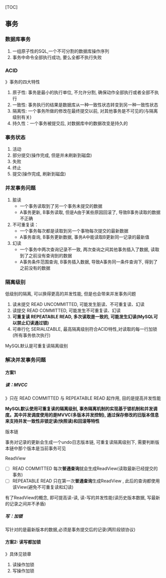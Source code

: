 [TOC]

## 事务

### 数据库事务

1.  一组原子性的SQL,一个不可分割的数据库操作序列
3.  事务中命令全部执行成功, 要么全都不执行失败

### ACID

》事务的四大特性

1.  原子性: 事务是最小的执行单位, 不允许分割, 确保动作全部执行或者全部不执行
2.  一致性: 事务执行的结果是数据库从一种一致性状态转变到另一种一致性状态
3.  隔离性: 一个事务所做的修改在最终提交以前, 对其他事务是不可见的(与隔离级别有关)
4.  持久性：一个事务被提交后, 对数据库中的数据改变是持久的

### 事务状态

1. 活动
2. 部分提交(操作完成, 但是并未刷新到磁盘)
3. 失败
4. 终止
5. 提交(操作完成, 刷新到磁盘)

### 并发事务问题

1.  脏读
    * 一个事务读取到了另一个事务未提交的数据
    * A事务更新, B事务读取, 但是A由于某些原因回滚了, 导致B事务读取的数据不正确
2.  不可重复读：
    * 一个事务每次都是读取到另一个事物每次提交的最新数据
    * A事务查询, B事务更新数据, 事务A中能读取B更新同一记录的最新值
3.  幻读
    * 一个事务中两次查询记录不一致, 两次查询之间其他事务插入了数据, 读取到了之前没有查询到的数据
    * A事务条件范围查询, B事务插入数据, 导致A事务同一条件查询下, 得到了之前没有的数据

### 隔离级别

低级别的隔离, 可以换得更高的并发性能, 但是也会带来并发事务问题

1.  读未提交 READ UNCOMMITTED, 可能发生脏读、不可重复读、幻读
2.  读提交 READ COMMITTED, 可能发生不可重复读、幻读
3.  **可重复读 REPEATABLE READ, 多次读取是一致的, 可能发生幻读(MySQL可以禁止幻读通过锁)**
4.  可串行化 SERIALIZABLE, 最高隔离级别符合ACID特性,对读取的每一行加锁(所有事务依次执行)

MySQL默认是可重复读隔离级别

### 解决并发事务问题

#### 方案1

##### 读：MVCC

》只在 READ COMMITTED 与 REPEATABLE READ 起作用, 目的是提高并发性能

**MySQL默认使用可重复读的隔离级别, 事务隔离机制的实现基于锁机制和并发调度。其中并发调度使用的是MVVC(多版本并发控制), 通过保存修改的旧版本信息来支持并发一致性非锁定读(快照读)和回滚等特性**

版本链

事务对记录的更新会生成一个undo日志版本链, 可重复读隔离级别下, 需要判断版本链中那个版本是当前事务可见

ReadView

- [ ] READ COMMITTED 每次**普通查询**就会生成ReadView(读取最新已经提交的事务)
- [ ] REPEATABLE READ 只在第一次**普通查询**生成ReadView , 此后的查询都使用该View(避免不可重复读和幻读)

有了ReadView的概念, 即可提高读-读, 读-写的并发性能(读历史版本数据, 写最新的记录之间并不矛盾)

##### 写：加锁

写针对的是最新版本的数据,必须是事务提交后的记录(两阶段锁协议)

#### 方案2: 读写都加锁

》具体见锁章

1. 读操作加锁
2. 写操作加锁